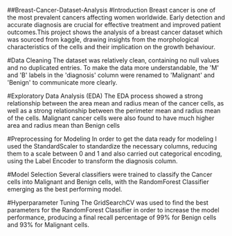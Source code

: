 ##Breast-Cancer-Dataset-Analysis
#Introduction
Breast cancer is one of the most prevalent cancers affecting women worldwide. Early detection and accurate diagnosis are crucial for effective treatment and improved patient outcomes.This project shows the analysis of a breast cancer dataset which was sourced from kaggle, drawing insights from the morphological characteristics of the cells and their implication on the growth behaviour. 

#Data Cleaning
The dataset was relatively clean, containing no null values and no duplicated entries. To make the data more understandable, the 'M' and 'B' labels in the 'diagnosis' column were renamed to 'Malignant' and 'Benign' to communicate more clearly.

#Exploratory Data Analysis (EDA)
The EDA process showed a strong relationship between the area mean and radius mean of the cancer cells, as well as a strong relationship between the perimeter mean and radius mean of the cells. Malignant cancer cells were also found to have much higher area and radius mean than Benign cells

#Preprocessing for Modeling
In order to get the data ready for modeling I used the StandardScaler to standardize the necessary columns, reducing them to a scale between 0 and 1 and also carried out categorical encoding, using the Label Encoder to transform the diagnosis column.

#Model Selection
Several classifiers were trained to classify the Cancer cells into Malignant and Benign cells, with the RandomForest Classifier emerging as the best performing model.

#Hyperparameter Tuning
The GridSearchCV was used to find the best parameters for the RandomForest Classifier in order to increase the model performance, producing a final recall percentage of 99% for Benign cells and 93% for Malignant cells.

